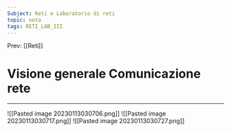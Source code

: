 ```yaml
---
Subject: Reti e Laboratorio di reti
topic: nota
tags: RETI_LAB_III
---
```


Prev: [[Reti]]

# Visione generale Comunicazione rete
---


![[Pasted image 20230113030706.png]]
![[Pasted image 20230113030717.png]]
![[Pasted image 20230113030727.png]]
> 
